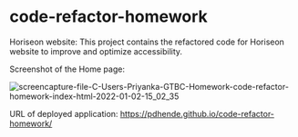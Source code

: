 # code-refactor-homework
Horiseon website:
This project contains the refactored code for Horiseon website to improve and optimize accessibility.

Screenshot of the Home page:

![screencapture-file-C-Users-Priyanka-GTBC-Homework-code-refactor-homework-index-html-2022-01-02-15_02_35](https://user-images.githubusercontent.com/65467469/147888141-16704e8f-42d2-4794-a5a9-ce2b65ecec2c.png)

URL of deployed application:
https://pdhende.github.io/code-refactor-homework/
